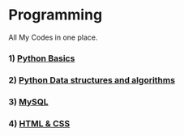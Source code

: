 # Programming
All My Codes in one place.

### 1) [Python Basics](https://github.com/TejasPosupo/Programming/tree/Python_programming)

### 2) [Python Data structures and algorithms](https://github.com/TejasPosupo/Programming/tree/Python_data_structures_and_algorithms)

### 3) [MySQL](https://github.com/TejasPosupo/Programming/tree/MySQL)

### 4) [HTML & CSS](https://github.com/TejasPosupo/Programming/tree/HTML_and_CSS)